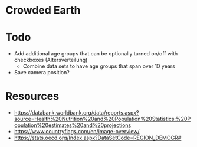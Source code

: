 # Crowded Earth

# Todo
- Add additional age groups that can be optionally turned on/off with checkboxes (Altersverteilung)
	- Combine data sets to have age groups that span over 10 years
- Save camera position?

# Resources
- https://databank.worldbank.org/data/reports.aspx?source=Health%20Nutrition%20and%20Population%20Statistics:%20Population%20estimates%20and%20projections
- https://www.countryflags.com/en/image-overview/
- https://stats.oecd.org/Index.aspx?DataSetCode=REGION_DEMOGR#